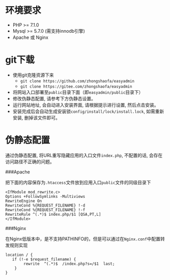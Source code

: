 # 环境要求

* PHP >= 7.1.0
* Mysql >= 5.7.0 (需支持innodb引擎)
* Apache 或 Nginx

# git下载

* 使用git克隆资源下来
    * `git clone https://github.com/zhongshaofa/easyadmin`
    * `git clone https://gitee.com/zhongshaofa/easyadmin`
* 将网站入口部署至`public`目录下面（即`easyadmin/public`目录下）
* 修改伪静态配置, 请参考下方伪静态设置。
* 运行网站地址, 会自动进入安装界面, 请根据提示进行设置, 然后点击安装。
* 安装完成后会自动生成安装锁`config/install/lock/install.lock`, 如需重新安装, 删掉该文件即可。

# 伪静态配置

通过伪静态配置, 将URL重写隐藏应用的入口文件`index.php`, 不配置的话, 会存在访问路径不正确的问题。

###Apache 

把下面的内容保存为`.htaccess`文件放到应用入口`public`文件的同级目录下
```dotenv
<IfModule mod_rewrite.c>
Options +FollowSymlinks -Multiviews
RewriteEngine On
RewriteCond %{REQUEST_FILENAME} !-d
RewriteCond %{REQUEST_FILENAME} !-f
RewriteRule ^(.*)$ index.php/$1 [QSA,PT,L]
</IfModule>
```
###Nginx 

在Nginx低版本中，是不支持PATHINFO的，但是可以通过在`Nginx.conf`中配置转发规则实现

```dotenv
location / { 
   if (!-e $request_filename) {
   		rewrite  ^(.*)$  /index.php?s=/$1  last;
    }
}
```